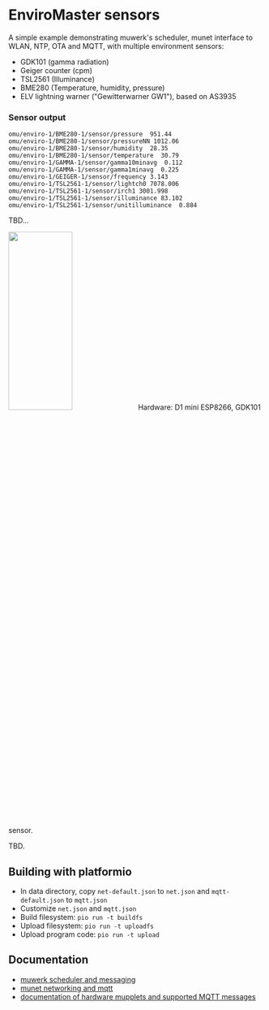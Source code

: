 EnviroMaster sensors
====================

A simple example demonstrating muwerk's scheduler, munet interface to WLAN, NTP, OTA and MQTT, with multiple environment sensors:

* GDK101 (gamma radiation)
* Geiger counter (cpm)
* TSL2561 (Illuminance)
* BME280 (Temperature, humidity, pressure)
* ELV lightning warner ("Gewitterwarner GW1"), based on AS3935

### Sensor output

```
omu/enviro-1/BME280-1/sensor/pressure  951.44
omu/enviro-1/BME280-1/sensor/pressureNN 1012.06
omu/enviro-1/BME280-1/sensor/humidity  28.35
omu/enviro-1/BME280-1/sensor/temperature  30.79
omu/enviro-1/GAMMA-1/sensor/gamma10minavg  0.112
omu/enviro-1/GAMMA-1/sensor/gamma1minavg  0.225
omu/enviro-1/GEIGER-1/sensor/frequency 3.143
omu/enviro-1/TSL2561-1/sensor/lightch0 7078.006
omu/enviro-1/TSL2561-1/sensor/irch1 3001.998
omu/enviro-1/TSL2561-1/sensor/illuminance 83.102
omu/enviro-1/TSL2561-1/sensor/unitilluminance  0.884
```

TBD...

<img src="https://github.com/muwerk/mupplet-sensor/blob/master/extras/gamma.png" width="50%" height="30%">
Hardware: D1 mini ESP8266, GDK101 sensor.

TBD.

## Building with platformio

* In data directory, copy `net-default.json` to `net.json` and `mqtt-default.json` to `mqtt.json`
* Customize `net.json` and `mqtt.json`
* Build filesystem: `pio run -t buildfs`
* Upload filesystem: `pio run -t uploadfs`
* Upload program code: `pio run -t upload`

## Documentation

* [muwerk scheduler and messaging](https://github.com/muwerk/muwerk)
* [munet networking and mqtt](https://github.com/muwerk/munet)
* [documentation of hardware mupplets and supported MQTT messages](https://github.com/muwerk/mupplet-core)
